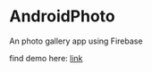 # AndroidPhoto

An photo gallery app using Firebase

find demo here: [link](https://drive.google.com/file/d/1qCSwDdlkUQzSBrKmWNbPvnIn7dfo6-KK/view?usp=sharingA)
